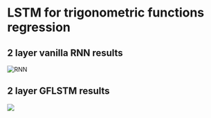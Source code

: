 # LSTM for trigonometric functions regression

## 2 layer vanilla RNN results
![RNN](https://github.com/hehaodele/GatedFeedbackLSTM.pytorch/new/master/examples/RNN_regressor/RNN.png)

## 2 layer GFLSTM results
<img class="course-image" src="https://github.com/hehaodele/GatedFeedbackLSTM.pytorch/new/master/examples/RNN_regressor/GFLSTM.png">
